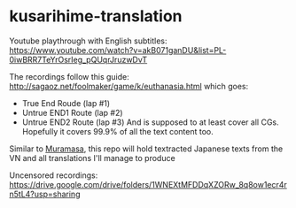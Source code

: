 # kusarihime-translation

Youtube playthrough with English subtitles: https://www.youtube.com/watch?v=akB071ganDU&list=PL-0iwBRR7TeYrOsrIeg_pQUqrJruzwDvT

The recordings follow this guide: http://sagaoz.net/foolmaker/game/k/euthanasia.html which goes:
- True End Roude (lap #1)
- Untrue END1 Route (lap #2)
- Untrue END2 Route (lap #3)
And is supposed to at least cover all CGs. Hopefully it covers 99.9% of all the text content too.

Similar to [Muramasa](https://github.com/klesun/muramasa-vn-translation), this repo will hold textracted Japanese texts from the VN and all translations I'll manage to produce

Uncensored recordings: https://drive.google.com/drive/folders/1WNEXtMFDDqXZORw_8q8ow1ecr4rn5tL4?usp=sharing
